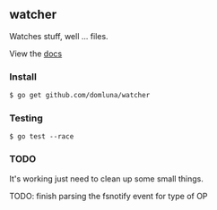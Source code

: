 watcher
-------

Watches stuff, well ... files.

View the [docs](https://godoc.org/github.com/domluna/watcher)

### Install

```sh
$ go get github.com/domluna/watcher
```

### Testing

```
$ go test --race
```

### TODO

It's working just need to clean up some small things.

TODO: finish parsing the fsnotify event for type of OP
